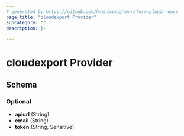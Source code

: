 ```yaml
---
# generated by https://github.com/hashicorp/terraform-plugin-docs
page_title: "cloudexport Provider"
subcategory: ""
description: |-
  
---
```


# cloudexport Provider





<!-- schema generated by tfplugindocs -->
## Schema

### Optional

- **apiurl** (String)
- **email** (String)
- **token** (String, Sensitive)
